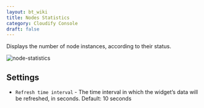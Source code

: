 ```yaml
---
layout: bt_wiki
title: Nodes Statistics
category: Cloudify Console
draft: false
---
```

Displays the number of node instances, according to their status. 

![node-statistics]( /images/ui/widgets/node-statistics.png )


## Settings

* `Refresh time interval` - The time interval in which the widget’s data will be refreshed, in seconds. Default: 10 seconds
